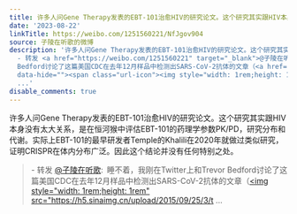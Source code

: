 ```yaml
---
title: 许多人问Gene Therapy发表的EBT-101治愈HIV的研究论文。这个研究其实跟HIV本身没有太大关系，是在恒河猴中评估EBT-101的药理学参数PK/PD，研究分布和代谢。实际...
date: '2023-08-22'
linkTitle: https://weibo.com/1251560221/NfJgov904
source: 子陵在听歌的微博
description: '许多人问Gene Therapy发表的EBT-101治愈HIV的研究论文。这个研究其实跟HIV本身没有太大关系，是在恒河猴中评估EBT-101的药理学参数PK/PD，研究分布和代谢。实际上EBT-101的最早研发者Temple的Khalili在2020年就做过类似研究，证明CRISPR在体内分布广泛。因此这个结论并没有任何特别之处。<br><blockquote>
  - 转发 <a href="https://weibo.com/1251560221" target="_blank">@子陵在听歌</a>: 睡不着，我刚在Twitter上和Trevor
  Bedford讨论了这篇美国CDC在去年12月样品中检测出SARS-CoV-2抗体的文章（<a href="https://m.weibo.cn/1251560221/4577599852645992"
  data-hide=""><span class="url-icon"><img style="width: 1rem;height: 1rem" src="https://h5.sinaimg.cn/upload/2015/09/25/3/t
  ...'
disable_comments: true
---
```

许多人问Gene Therapy发表的EBT-101治愈HIV的研究论文。这个研究其实跟HIV本身没有太大关系，是在恒河猴中评估EBT-101的药理学参数PK/PD，研究分布和代谢。实际上EBT-101的最早研发者Temple的Khalili在2020年就做过类似研究，证明CRISPR在体内分布广泛。因此这个结论并没有任何特别之处。<br><blockquote> - 转发 <a href="https://weibo.com/1251560221" target="_blank">@子陵在听歌</a>: 睡不着，我刚在Twitter上和Trevor Bedford讨论了这篇美国CDC在去年12月样品中检测出SARS-CoV-2抗体的文章（<a href="https://m.weibo.cn/1251560221/4577599852645992" data-hide=""><span class="url-icon"><img style="width: 1rem;height: 1rem" src="https://h5.sinaimg.cn/upload/2015/09/25/3/t ...